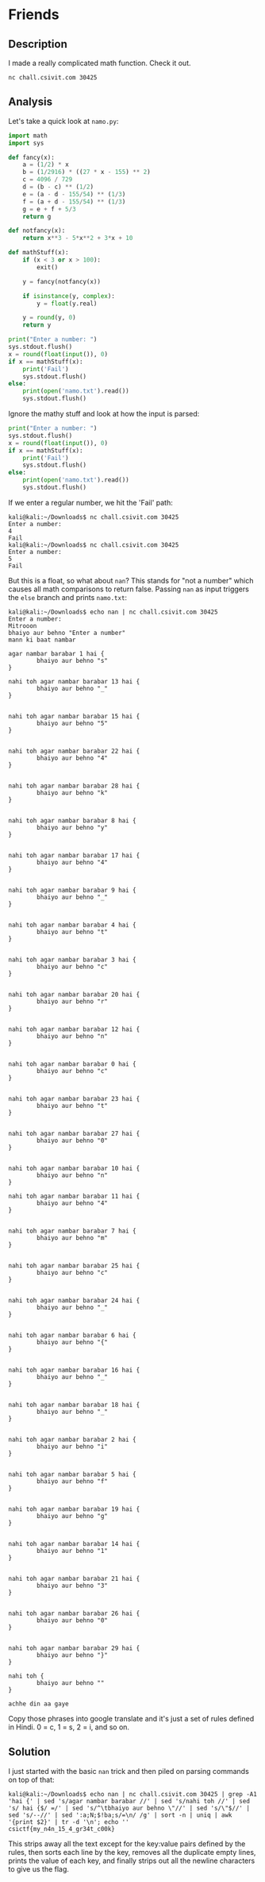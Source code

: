 
# Friends

## Description

I made a really complicated math function. Check it out.

```
nc chall.csivit.com 30425
```

## Analysis

Let's take a quick look at `namo.py`:

```python
import math
import sys

def fancy(x):
    a = (1/2) * x
    b = (1/2916) * ((27 * x - 155) ** 2)
    c = 4096 / 729
    d = (b - c) ** (1/2)
    e = (a - d - 155/54) ** (1/3)
    f = (a + d - 155/54) ** (1/3)
    g = e + f + 5/3
    return g

def notfancy(x):
    return x**3 - 5*x**2 + 3*x + 10

def mathStuff(x):
    if (x < 3 or x > 100):
        exit()

    y = fancy(notfancy(x))

    if isinstance(y, complex):
        y = float(y.real)

    y = round(y, 0)
    return y

print("Enter a number: ")
sys.stdout.flush()
x = round(float(input()), 0)
if x == mathStuff(x):
    print('Fail')
    sys.stdout.flush()
else:
    print(open('namo.txt').read())
    sys.stdout.flush()
```

Ignore the mathy stuff and look at how the input is parsed:

```python
print("Enter a number: ")
sys.stdout.flush()
x = round(float(input()), 0)
if x == mathStuff(x):
    print('Fail')   
    sys.stdout.flush()
else:
    print(open('namo.txt').read())
    sys.stdout.flush()
```

If we enter a regular number, we hit the 'Fail' path:

```
kali@kali:~/Downloads$ nc chall.csivit.com 30425
Enter a number: 
4
Fail
kali@kali:~/Downloads$ nc chall.csivit.com 30425
Enter a number: 
5
Fail
```

But this is a float, so what about `nan`? This stands for "not a number" which causes all math comparisons to return false. Passing `nan` as input triggers the `else` branch and prints `namo.txt`:

```
kali@kali:~/Downloads$ echo nan | nc chall.csivit.com 30425                                         
Enter a number:                                                                                     
Mitrooon                                                                                            
bhaiyo aur behno "Enter a number"
mann ki baat nambar

agar nambar barabar 1 hai {
        bhaiyo aur behno "s"
}

nahi toh agar nambar barabar 13 hai {
        bhaiyo aur behno "_"
}


nahi toh agar nambar barabar 15 hai {
        bhaiyo aur behno "5"
}


nahi toh agar nambar barabar 22 hai {
        bhaiyo aur behno "4"
}


nahi toh agar nambar barabar 28 hai {
        bhaiyo aur behno "k"
}


nahi toh agar nambar barabar 8 hai {
        bhaiyo aur behno "y"
}


nahi toh agar nambar barabar 17 hai {
        bhaiyo aur behno "4"
}


nahi toh agar nambar barabar 9 hai {
        bhaiyo aur behno "_"
}


nahi toh agar nambar barabar 4 hai {
        bhaiyo aur behno "t"
}


nahi toh agar nambar barabar 3 hai {
        bhaiyo aur behno "c"
}


nahi toh agar nambar barabar 20 hai {
        bhaiyo aur behno "r"
}


nahi toh agar nambar barabar 12 hai {
        bhaiyo aur behno "n"
}


nahi toh agar nambar barabar 0 hai {
        bhaiyo aur behno "c"
}


nahi toh agar nambar barabar 23 hai {
        bhaiyo aur behno "t"
}


nahi toh agar nambar barabar 27 hai {
        bhaiyo aur behno "0"
}


nahi toh agar nambar barabar 10 hai {
        bhaiyo aur behno "n"
}

nahi toh agar nambar barabar 11 hai {
        bhaiyo aur behno "4"
}


nahi toh agar nambar barabar 7 hai {
        bhaiyo aur behno "m"
}


nahi toh agar nambar barabar 25 hai {
        bhaiyo aur behno "c"
}


nahi toh agar nambar barabar 24 hai {
        bhaiyo aur behno "_"
}


nahi toh agar nambar barabar 6 hai {
        bhaiyo aur behno "{"
}


nahi toh agar nambar barabar 16 hai {
        bhaiyo aur behno "_"
}


nahi toh agar nambar barabar 18 hai {
        bhaiyo aur behno "_"
}


nahi toh agar nambar barabar 2 hai {
        bhaiyo aur behno "i"
}


nahi toh agar nambar barabar 5 hai {
        bhaiyo aur behno "f"
}


nahi toh agar nambar barabar 19 hai {
        bhaiyo aur behno "g"
}


nahi toh agar nambar barabar 14 hai {
        bhaiyo aur behno "1"
}


nahi toh agar nambar barabar 21 hai {
        bhaiyo aur behno "3"
}


nahi toh agar nambar barabar 26 hai {
        bhaiyo aur behno "0"
}


nahi toh agar nambar barabar 29 hai {
        bhaiyo aur behno "}"
}

nahi toh {
        bhaiyo aur behno ""
}

achhe din aa gaye
```

Copy those phrases into google translate and it's just a set of rules defined in Hindi. 0 = c, 1 = s, 2 = i, and so on.

## Solution

I just started with the basic `nan` trick and then piled on parsing commands on top of that:

```
kali@kali:~/Downloads$ echo nan | nc chall.csivit.com 30425 | grep -A1 'hai {' | sed 's/agar nambar barabar //' | sed 's/nahi toh //' | sed 's/ hai {$/ =/' | sed 's/^\tbhaiyo aur behno \"//' | sed 's/\"$//' | sed 's/--//' | sed ':a;N;$!ba;s/=\n/ /g' | sort -n | uniq | awk '{print $2}' | tr -d '\n'; echo ''
csictf{my_n4n_15_4_gr34t_c00k}
```

This strips away all the text except for the key:value pairs defined by the rules, then sorts each line by the key, removes all the duplicate empty lines, prints the value of each key, and finally strips out all the newline characters to give us the flag.

